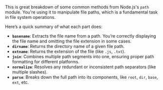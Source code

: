 This is great breakdown of some common methods from Node.js's `path` module. You're using it to manipulate file paths, which is a fundamental task in file system operations.

Here’s a quick summary of what each part does:

- **`basename`**: Extracts the file name from a path. You’re correctly displaying the file name and omitting the file extension in some cases.
- **`dirname`**: Returns the directory name of a given file path.
- **`extname`**: Returns the extension of the file (like `.js`, `.txt`).
- **`join`**: Combines multiple path segments into one, ensuring proper path formatting for different platforms.
- **`normalize`**: Resolves any redundant or inconsistent path separators (like multiple slashes).
- **`parse`**: Breaks down the full path into its components, like `root`, `dir`, `base`, `ext`, etc.
